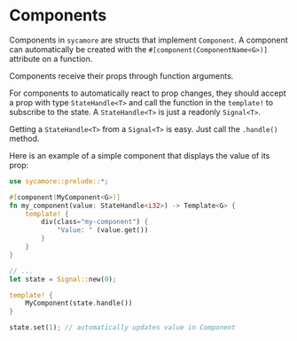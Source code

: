 # Components

Components in `sycamore` are structs that implement `Component`. A component can automatically be
created with the `#[component(ComponentName<G>)]` attribute on a function.

Components receive their props through function arguments.

For components to automatically react to prop changes, they should accept a prop with type
`StateHandle<T>` and call the function in the `template!` to subscribe to the state. A
`StateHandle<T>` is just a readonly `Signal<T>`.

Getting a `StateHandle<T>` from a `Signal<T>` is easy. Just call the `.handle()` method.

Here is an example of a simple component that displays the value of its prop:

```rust
use sycamore::prelude::*;

#[component(MyComponent<G>)]
fn my_component(value: StateHandle<i32>) -> Template<G> {
    template! {
        div(class="my-component") {
            "Value: " (value.get())
        }
    }
}

// ...
let state = Signal::new(0);

template! {
    MyComponent(state.handle())
}

state.set(1); // automatically updates value in Component
```
